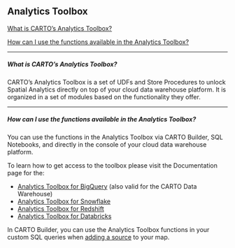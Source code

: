 ## Analytics Toolbox

[What is CARTO’s Analytics Toolbox?](#what-is-cartos-analytics-toolbox)

[How can I use the functions available in the Analytics Toolbox?](#how-can-i-use-the-functions-available-in-the-analytics-toolbox)

---

<!-- Using level 5 headers to avoid the title being listed in the tree -->

##### What is CARTO’s Analytics Toolbox?
CARTO’s Analytics Toolbox is a set of UDFs and Store Procedures to unlock Spatial Analytics directly on top of your cloud data warehouse platform. It is organized in a set of modules based on the functionality they offer. 

---
##### How can I use the functions available in the Analytics Toolbox?
You can use the functions in the Analytics Toolbox via CARTO Builder, SQL Notebooks, and directly in the console of your cloud data warehouse platform. 

To learn how to get access to the toolbox please visit the Documentation page for the:
- [Analytics Toolbox for BigQuery](https://docs.carto.com/analytics-toolbox-bq/overview/getting-access/#access-from-the-new-carto-workspace) (also valid for the CARTO Data Warehouse)
- [Analytics Toolbox for Snowflake](https://docs.carto.com/analytics-toolbox-snowflake/overview/getting-started/)
- [Analytics Toolbox for Redshift](https://docs.carto.com/analytics-toolbox-redshift/overview/getting-started/)
- [Analytics Toolbox for Databricks](https://docs.carto.com/analytics-toolbox-databricks/overview/getting-started/)

In CARTO Builder, you can use the Analytics Toolbox functions in your custom SQL queries when [adding a source](https://docs.carto.com/carto-user-manual/maps/add-source/#custom-queries-using-the-analytics-toolbox) to your map.

